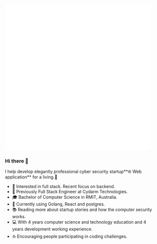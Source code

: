 ![](https://github.com/s3638498/s3638498/blob/master/profile.gif)
### Hi there 👋
I help develop elegantly professional cyber security startup**🌐 Web application** for a living.🌈    

* 🧐   Interested in full stack. Recent focus on backend.
* 💼   Previously Full Stack Engineer at Cydarm Technologies.
* 🎓   Bachelor of Computer Science in RMIT, Australia.
* 🌱   Currently using Golang, React and postgres.
* 📚   Reading more about startup stories and how the computer security works.
* 💻   With 4 years computer science and technology education and 4 years development working experience.
* ⛵   Encouraging people participating in coding challenges.
